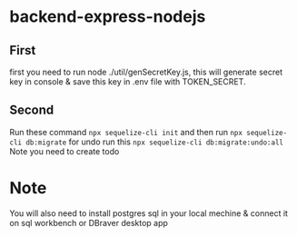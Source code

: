 # backend-express-nodejs

## First
first you need to run node ./util/genSecretKey.js, this will generate secret key in console & save this key in .env file with TOKEN_SECRET.

## Second 
Run these command
``` npx sequelize-cli init ``` and then run ``` npx sequelize-cli db:migrate ```
for undo run this
``` npx sequelize-cli db:migrate:undo:all ```
Note you need to create todo

# Note 
You will also need to install postgres sql in your local mechine & connect it on sql workbench or DBraver desktop app
